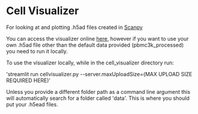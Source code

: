 # Cell Visualizer

For looking at and plotting .h5ad files created in [Scanpy](https://scanpy.readthedocs.io/en/stable/)

You can access the visualizer online [here](https://share.streamlit.io/bqnm/cell_visualizer/cellvisualizer.py), however if you want to use your own .h5ad file other than the default data provided (pbmc3k_processed) you need to run it locally.

To use the visualizer locally, while in the cell_visualizer directory run: 

'streamlit run cellvisualizer.py --server.maxUploadSize=(MAX UPLOAD SIZE REQUIRED HERE)' 


Unless you provide a different folder path as a command line argument this will automatically search for a folder called 'data'. This is where you should put your .h5ead files.

